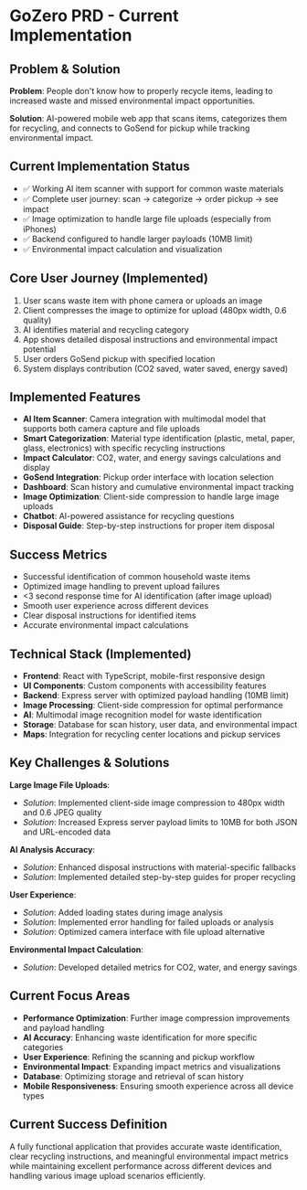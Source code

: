 # GoZero PRD - Current Implementation

## Problem \& Solution

**Problem**: People don't know how to properly recycle items, leading to increased waste and missed environmental impact opportunities.

**Solution**: AI-powered mobile web app that scans items, categorizes them for recycling, and connects to GoSend for pickup while tracking environmental impact.

## Current Implementation Status

- ✅ Working AI item scanner with support for common waste materials
- ✅ Complete user journey: scan → categorize → order pickup → see impact
- ✅ Image optimization to handle large file uploads (especially from iPhones)
- ✅ Backend configured to handle larger payloads (10MB limit)
- ✅ Environmental impact calculation and visualization


## Core User Journey (Implemented)

1. User scans waste item with phone camera or uploads an image
2. Client compresses the image to optimize for upload (480px width, 0.6 quality)
3. AI identifies material and recycling category
4. App shows detailed disposal instructions and environmental impact potential
5. User orders GoSend pickup with specified location
6. System displays contribution (CO2 saved, water saved, energy saved)

## Implemented Features

- **AI Item Scanner**: Camera integration with multimodal model that supports both camera capture and file uploads
- **Smart Categorization**: Material type identification (plastic, metal, paper, glass, electronics) with specific recycling instructions
- **Impact Calculator**: CO2, water, and energy savings calculations and display
- **GoSend Integration**: Pickup order interface with location selection
- **Dashboard**: Scan history and cumulative environmental impact tracking
- **Image Optimization**: Client-side compression to handle large image uploads
- **Chatbot**: AI-powered assistance for recycling questions
- **Disposal Guide**: Step-by-step instructions for proper item disposal


## Success Metrics

- Successful identification of common household waste items
- Optimized image handling to prevent upload failures
- <3 second response time for AI identification (after image upload)
- Smooth user experience across different devices
- Clear disposal instructions for identified items
- Accurate environmental impact calculations


## Technical Stack (Implemented)

- **Frontend**: React with TypeScript, mobile-first responsive design
- **UI Components**: Custom components with accessibility features
- **Backend**: Express server with optimized payload handling (10MB limit)
- **Image Processing**: Client-side compression for optimal performance
- **AI**: Multimodal image recognition model for waste identification
- **Storage**: Database for scan history, user data, and environmental impact
- **Maps**: Integration for recycling center locations and pickup services


## Key Challenges \& Solutions

**Large Image File Uploads**:

- *Solution*: Implemented client-side image compression to 480px width and 0.6 JPEG quality
- *Solution*: Increased Express server payload limits to 10MB for both JSON and URL-encoded data

**AI Analysis Accuracy**:

- *Solution*: Enhanced disposal instructions with material-specific fallbacks
- *Solution*: Implemented detailed step-by-step guides for proper recycling

**User Experience**:

- *Solution*: Added loading states during image analysis
- *Solution*: Implemented error handling for failed uploads or analysis
- *Solution*: Optimized camera interface with file upload alternative

**Environmental Impact Calculation**:

- *Solution*: Developed detailed metrics for CO2, water, and energy savings


## Current Focus Areas

- **Performance Optimization**: Further image compression improvements and payload handling
- **AI Accuracy**: Enhancing waste identification for more specific categories
- **User Experience**: Refining the scanning and pickup workflow
- **Environmental Impact**: Expanding impact metrics and visualizations
- **Database**: Optimizing storage and retrieval of scan history
- **Mobile Responsiveness**: Ensuring smooth experience across all device types


## Current Success Definition

A fully functional application that provides accurate waste identification, clear recycling instructions, and meaningful environmental impact metrics while maintaining excellent performance across different devices and handling various image upload scenarios efficiently.
